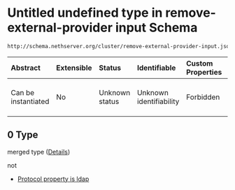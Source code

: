 # Untitled undefined type in remove-external-provider input Schema

```txt
http://schema.nethserver.org/cluster/remove-external-provider-input.json#/anyOf/0
```



| Abstract            | Extensible | Status         | Identifiable            | Custom Properties | Additional Properties | Access Restrictions | Defined In                                                                                                 |
| :------------------ | :--------- | :------------- | :---------------------- | :---------------- | :-------------------- | :------------------ | :--------------------------------------------------------------------------------------------------------- |
| Can be instantiated | No         | Unknown status | Unknown identifiability | Forbidden         | Allowed               | none                | [remove-external-provider-input.json*](cluster/remove-external-provider-input.json "open original schema") |

## 0 Type

merged type ([Details](remove-external-provider-input-anyof-0.md))

not

*   [Protocol property is ldap](remove-external-provider-input-anyof-0-protocol-property-is-ldap.md "check type definition")
